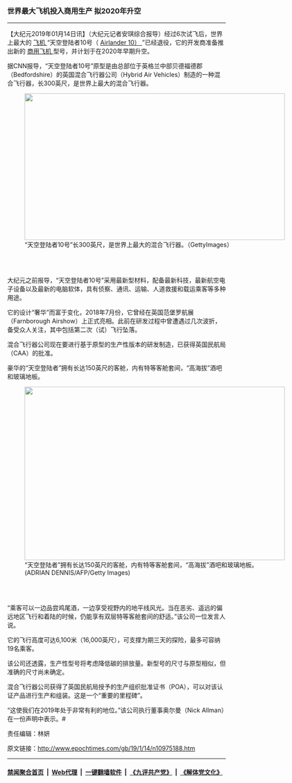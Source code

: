 ### 世界最大飞机投入商用生产 拟2020年升空
------------------------

<p>
 【大纪元2019年01月14日讯】（大纪元记者安琪综合报导）经过6次试飞后，世界上最大的
 <a href="http://www.epochtimes.com/gb/tag/%E9%A3%9E%E6%9C%BA.html">
  飞机
 </a>
 “天空登陆者10号（
 <a href="http://www.epochtimes.com/gb/tag/airlander-10%EF%BC%89.html">
  Airlander 10）
 </a>
 ”已经退役，它的开发商准备推出新的
 <a href="http://www.epochtimes.com/gb/tag/%E5%95%86%E7%94%A8%E9%A3%9E%E6%9C%BA.html">
  商用飞机
 </a>
 型号，并计划于在2020年早期升空。
</p>
<p>
 据CNN报导，“天空登陆者10号”原型是由总部位于英格兰中部贝德福德郡（Bedfordshire）的英国混合飞行器公司（Hybrid Air Vehicles）制造的一种混合飞行器，长300英尺，是世界上最大的混合飞行器。
</p>
<figure class="wp-caption aligncenter" id="attachment_10975224" style="width: 600px">
 <a href="http://i.epochtimes.com/assets/uploads/2019/01/airlander-10.jpg">
  <img alt="" class="wp-image-10975224 size-large" height="338" src="http://i.epochtimes.com/assets/uploads/2019/01/airlander-10-600x338.jpg" width="600"/>
 </a>
 <br/><figcaption class="wp-caption-text">
  “天空登陆者10号”长300英尺，是世界上最大的混合飞行器。（GettyImages）
 </figcaption><br/>
</figure><br/>
<p>
 大纪元之前报导，“天空登陆者10号”采用最新型材料，配备最新科技，最新航空电子设备以及最新的电脑软体，具有侦察、通讯、运输、人道救援和载运乘客等多种用途。
</p>
<p>
 它的设计“奢华”而富于变化，2018年7月份，它曾经在英国范堡罗航展（Farnborough Airshow）上正式亮相。此前在研发过程中曾遭遇过几次波折，备受众人关注，其中包括第二次（试）飞行坠落。
</p>
<p>
 混合飞行器公司现在要进行基于原型的生产性版本的研发制造，已获得英国民航局（CAA）的批准。
</p>
<p>
 豪华的“天空登陆者”拥有长达150英尺的客舱，内有特等客舱套间，“高海拔”酒吧和玻璃地板。
</p>
<figure class="wp-caption aligncenter" id="attachment_10975236" style="width: 600px">
 <a href="http://i.epochtimes.com/assets/uploads/2019/01/GettyImages-516811350.jpg">
  <img alt="" class="wp-image-10975236 size-large" height="400" src="http://i.epochtimes.com/assets/uploads/2019/01/GettyImages-516811350-600x400.jpg" width="600"/>
 </a>
 <br/><figcaption class="wp-caption-text">
  “天空登陆者”拥有长达150英尺的客舱，内有特等客舱套间，“高海拔”酒吧和玻璃地板。
  <br/>
  (ADRIAN DENNIS/AFP/Getty Images)
 </figcaption><br/>
</figure><br/>
<p>
 “乘客可以一边品尝鸡尾酒，一边享受视野内的地平线风光。当在恶劣、遥远的偏远地区飞行和着陆的时候，仍能享有双层特等客舱套间的舒适。”该公司一位发言人说。
</p>
<p>
 它的飞行高度可达6,100米（16,000英尺），可支撑为期三天的探险，最多可容纳19名乘客。
</p>
<p>
 该公司还透露，生产性型号将考虑降低碳的排放量。新型号的尺寸与原型相似，但准确的尺寸尚未确定。
</p>
<p>
 混合飞行器公司获得了英国民航局授予的生产组织批准证书（POA），可以对该认证产品进行生产和组装。这是一个“重要的里程碑”。
</p>
<p>
 “这使我们在2019年处于非常有利的地位。”该公司执行董事奥尔曼（Nick Allman）在一份声明中表示。#
</p>
<p>
 责任编辑：林妍
</p>

原文链接：http://www.epochtimes.com/gb/19/1/14/n10975188.htm


------------------------
#### [禁闻聚合首页](https://github.com/gfw-breaker/banned-news/blob/master/README.md) &nbsp;|&nbsp; [Web代理](https://github.com/gfw-breaker/open-proxy/blob/master/README.md) &nbsp;|&nbsp; [一键翻墙软件](https://github.com/gfw-breaker/nogfw/blob/master/README.md) &nbsp;|&nbsp; [《九评共产党》](https://github.com/gfw-breaker/9ping.md/blob/master/README.md#九评之一评共产党是什么) &nbsp;|&nbsp; [《解体党文化》](https://github.com/gfw-breaker/jtdwh.md/blob/master/README.md#绪论)